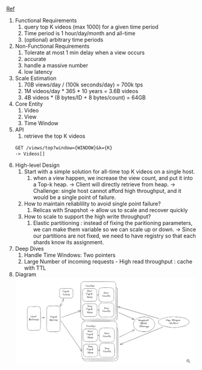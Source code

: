 [Ref](https://www.hellointerview.com/learn/system-design/problem-breakdowns/top-k)

1. Functional Requirements
   1. query top K videos (max 1000) for a given time period
   2. Time period is 1 hour/day/month and all-time
   3. (optional) arbitrary time periods
2. Non-Functional Requirements
   1. Tolerate at most 1 min delay when a view occurs
   2. accurate
   3. handle a massive number
   4. low latency
3. Scale Estimation
   1. 70B views/day / (100k seconds/day) = 700k tps
   2. 1M videos/day * 365 * 10 years = 3.6B videos
   3. 4B videos * (8 bytes/ID + 8 bytes/count) = 64GB
4. Core Entity
   1. Video
   2. View
   3. Time Window
5. API
   1. retrieve the top K videos
   ```
   GET /views/top?window={WINDOW}&k={K}
   -> Videos[]
   ```
6. High-level Design
   1. Start with a simple solution for all-time top K videos on a single host.
      1. when a view happen, we increase the view count, and put it into a Top-k heap. -> Client will directly retrieve from heap. -> Challenge: single host cannot afford high throughput, and it would be a single point of failure.
   2. How to maintain reliablility to avoid single point failure?
      1. Relicas with Snapshot -> allow us to scale and recover quickly
   3. How to scale to support the high write throughput?
      1. Elastic partitioning : instead of fixing the paritioning parameters, we can make them variable so we can scale up or down. -> Since our partitions are not fixed, we need to have registry so that each shards know its assignment.
7. Deep Dives
   1. Handle Time Windows: Two pointers
   2. Large Number of incoming requests - High read throughput : cache with TTL
8. Diagram
![Diagram](../../image/TopKVideos1.png) 
